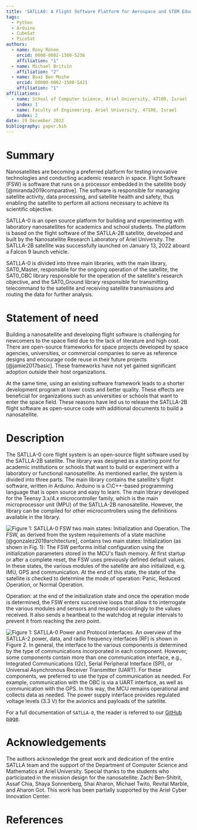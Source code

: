 ```yaml
---
title: 'SATLLA0: A Flight Software Platform for Aerospace and STEM Education'
tags:
  - Python
  - Arduino
  - CubeSat
  - PicoSat
authors:
  - name: Rony Ronen
    orcid: 0000-0002-1300-5236
    affiliation: "1"
  - name: Michael Britvin
    affiliation: "2"
  - name: Boaz Ben Moshe
    orcid: 00000-0002-1580-5421
    affiliation: "1"
affiliations:
  - name: School of Computer Science, Ariel University, 47100, Israel
    index: 1
  - name: Faculty of Engineering, Ariel University, 47100, Israel
    index: 2
date: 19 December 2022
bibliography: paper.bib
---
```


# Summary
Nanosatellites are becoming a preferred platform for testing innovative technologies and conducting academic research in space. Flight Software (FSW) is software that runs on a processor embedded in the satellite body [@miranda2019comparative]. The software is responsible for managing satellite activity, data processing, and satellite health and safety, thus enabling the satellite to perform all actions necessary to achieve its scientific objective.

SATLLA-0 is an open source platform for building and experimenting with laboratory nanosatellites for academics and school students. The platform is based on the flight software of the SATLLA-2B satellite, developed and built by the Nanosatellite Research Laboratory of Ariel University. The SATLLA-2B satellite was successfully launched on January 13, 2022 aboard a Falcon 9 launch vehicle.

SATLLA-0 is divided into three main libraries, with the main library, SAT0_Master, responsible for the ongoing operation of the satellite, the SAT0_OBC library responsible for the operation of the satellite's research objective, and the SAT0_Ground library responsible for transmitting telecommand to the satellite and receiving satellite transmissions and routing the data for further analysis.

# Statement of need

Building a nanosatellite and developing flight software is challenging for newcomers to the space field due to the lack of literature and high cost. There are open-source frameworks for space projects developed by space agencies, universities, or commercial companies to serve as reference designs and encourage code reuse in their future projects [@jamie2017basic]. These frameworks have not yet gained significant adoption outside their host organizations.

At the same time, using an existing software framework leads to a shorter development program at lower costs and better quality. These effects are beneficial for organizations such as universities or schools that want to enter the space field. These reasons have led us to release the SATLLA-2B flight software as open-source code with additional documents to build a nanosatellite.

# Description

The SATLLA-0 core flight system is an open-source flight software used by the SATLLA-2B satellite. The library was designed as a starting point for academic institutions or schools that want to build or experiment with a laboratory or functional nanosatellite. As mentioned earlier, the system is divided into three parts. The main library contains the satellite's flight software, written in Arduino. Arduino is a C\C++-based programming language that is open source and easy to learn. The main library developed for the Teensy 3.x/4.x microcontroller family, which is the main microprocessor unit (MPU) of the SATLLA-2B nanosatellite. However, the library can be compiled for other microcontrollers using the definitions available in the library.

![Figure 1: SATLLA-0 FSW two main states: Initialization and Operation.](https://github.com/kcglab/satllazero/blob/main/paper/figure1_1.png)
The FSW, as derived from the system requirements of a state machine [@gonzalez2019architecture], contains two main states:
Initialization (as shown in Fig. 1): The FSW performs initial configuration using the initialization parameters stored in the MCU's flash memory. At first startup or after a complete reset, the FSW uses previously defined default values. In these states, the various modules of the satellite are also initialized, e.g. IMU, GPS and communication. At the end of this state, the state of the satellite is checked to determine the mode of operation: Panic, Reduced Operation, or Normal Operation.

Operation: at the end of the initialization state and once the operation mode is determined, the FSW enters successive loops that allow it to interrogate the various modules and sensors and respond accordingly to the values received. It also sends a heartbeat to the watchdog at regular intervals to prevent it from reaching the zero point.

![Figure 1: SATLLA-0 Power and Protocol interfaces.](https://github.com/kcglab/satllazero/blob/main/paper/figure2_1.png)
An overview of the SATLLA-2 power, data, and radio frequency interfaces (RF) is shown in Figure 2. In general, the interface to the various components is determined by the type of communications incorporated in each component. However, some components contain more than one communication interface, e.g., Integrated Communications (I2c), Serial Peripheral Interface (SPI), or Universal Asynchronous Receiver Transmitter (UART). For these components, we preferred to use the type of communication as needed. For example, communication with the OBC is via a UART interface, as well as communication with the GPS. In this way, the MCU remains operational and collects data as needed. The power supply interface provides regulated voltage levels (3.3 V) for the avionics and payloads of the satellite.

For a full documentation of `SATLLA-0`, the reader is referred to our [GitHub page](https://github.com/kcglab/satllazero).

# Acknowledgements

The authors acknowledge the great work and dedication of the entire SATLLA team and the support of the Department of Computer Science and Mathematics at Ariel University. Special thanks to the students who participated in the mission design for the nanosatellite: Zachi Ben-Shitrit, Assaf Chia, Shaya Sonnenberg, Shai Aharon, Michael Twito, Revital Marble, and Aharon Got. This work has been partially supported by the Ariel Cyber Innovation Center.

# References
